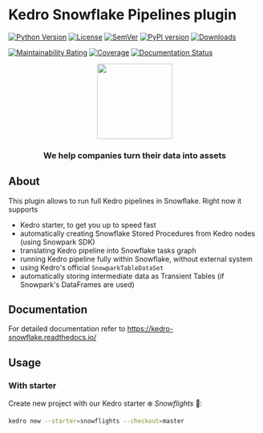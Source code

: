# Kedro Snowflake Pipelines plugin

[![Python Version](https://img.shields.io/pypi/pyversions/kedro-snowflake)](https://github.com/getindata/kedro-snowflake)
[![License](https://img.shields.io/badge/license-Apache%202.0-blue.svg)](https://opensource.org/licenses/Apache-2.0)
[![SemVer](https://img.shields.io/badge/semver-2.0.0-green)](https://semver.org/)
[![PyPI version](https://badge.fury.io/py/kedro-snowflake.svg)](https://pypi.org/project/kedro-snowflake/)
[![Downloads](https://pepy.tech/badge/kedro-snowflake)](https://pepy.tech/project/kedro-snowflake)

[![Maintainability Rating](https://sonarcloud.io/api/project_badges/measure?project=getindata_kedro-snowflake&metric=sqale_rating)](https://sonarcloud.io/summary/new_code?id=getindata_kedro-snowflake)
[![Coverage](https://sonarcloud.io/api/project_badges/measure?project=getindata_kedro-snowflake&metric=coverage)](https://sonarcloud.io/summary/new_code?id=getindata_kedro-snowflake)
[![Documentation Status](https://readthedocs.org/projects/kedro-snowflake/badge/?version=latest)](https://kedro-snowflake.readthedocs.io/en/latest/?badge=latest)

<p align="center">
  <a href="https://getindata.com/solutions/ml-platform-machine-learning-reliable-explainable-feature-engineering"><img height="150" src="https://getindata.com/img/logo.svg"></a>
  <h3 align="center">We help companies turn their data into assets</h3>
</p>

## About
This plugin allows to run full Kedro pipelines in Snowflake. Right now it supports
* Kedro starter, to get you up to speed fast
* automatically creating Snowflake Stored Procedures from Kedro nodes (using Snowpark SDK)
* translating Kedro pipeline into Snowflake tasks graph
* running Kedro pipeline fully within Snowflake, without external system
* using Kedro's official `SnowparkTableDataSet`
* automatically storing intermediate data as Transient Tables (if Snowpark's DataFrames are used)

## Documentation
For detailed documentation refer to https://kedro-snowflake.readthedocs.io/

## Usage
### With starter
Create new project with our Kedro starter ❄️ _Snowflights_ 🚀:
```bash
kedro new --starter=snowflights --checkout=master
```